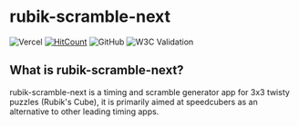 # rubik-scramble-next
![Vercel](https://vercelbadge.vercel.app/api/lewisbarnes/rubik-scramble-next)
[![HitCount](https://hits.dwyl.com/lewisbarnes/rubik-scramble-next.svg?style=flat&show=unique)](http://hits.dwyl.com/lewisbarnes/rubik-scramble-next)
![GitHub](https://img.shields.io/github/license/lewisbarnes/rubik-scramble-next)
![W3C Validation](https://img.shields.io/w3c-validation/default?targetUrl=https%3A%2F%2Frubik-scramble.vercel.app%2F)
## What is rubik-scramble-next?
rubik-scramble-next is a timing and scramble generator app for 3x3 twisty puzzles (Rubik's Cube), it is primarily aimed at speedcubers as an
alternative to other leading timing apps.


